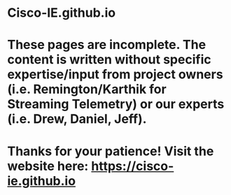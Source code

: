 # Cisco-IE.github.io

# These pages are incomplete. The content is written without specific expertise/input from project owners (i.e. Remington/Karthik for Streaming Telemetry) or our experts (i.e. Drew, Daniel, Jeff).
# Thanks for your patience! Visit the website here: https://cisco-ie.github.io


